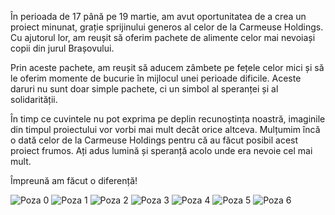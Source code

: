 În perioada de 17 până pe 19 martie, am avut oportunitatea de a crea un proiect minunat, grație sprijinului generos al celor de la Carmeuse Holdings. Cu ajutorul lor, am reușit să oferim pachete de alimente celor mai nevoiași copii din jurul Brașovului.

Prin aceste pachete, am reușit să aducem zâmbete pe fețele celor mici și să le oferim momente de bucurie în mijlocul unei perioade dificile. Aceste daruri nu sunt doar simple pachete, ci un simbol al speranței și al solidarității.

În timp ce cuvintele nu pot exprima pe deplin recunoștința noastră, imaginile din timpul proiectului vor vorbi mai mult decât orice altceva. Mulțumim încă o dată celor de la Carmeuse Holdings pentru că au făcut posibil acest proiect frumos. Ați adus lumină și speranță acolo unde era nevoie cel mai mult.

Împreună am făcut o diferență!

![Poza 0](/image0.jpg)
![Poza 1](/image1.jpg)
![Poza 2](/image2.jpg)
![Poza 3](/image3.jpg)
![Poza 4](/image4.jpg)
![Poza 5](/image5.jpg)
![Poza 6](/image6.jpg)
